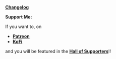 [**Changelog**](https://eziothedeadpoet.github.io/Tales-from-the-Northern-Lands/CHANGELOG.html)

**Support Me:**

If you want to, on

- [**Patreon**](https://www.patreon.com/bePatron?u=40374890)
- [**KoFi**](https://ko-fi.com/L4L12PVW6)

and you will be featured in the [**Hall of Supporters**](https://eziothedeadpoet.github.io/AboutMe/HALLOFFAME.html)!!
